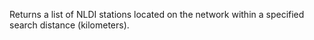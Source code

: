 Returns a list of NLDI stations located on the network within a specified search distance (kilometers).